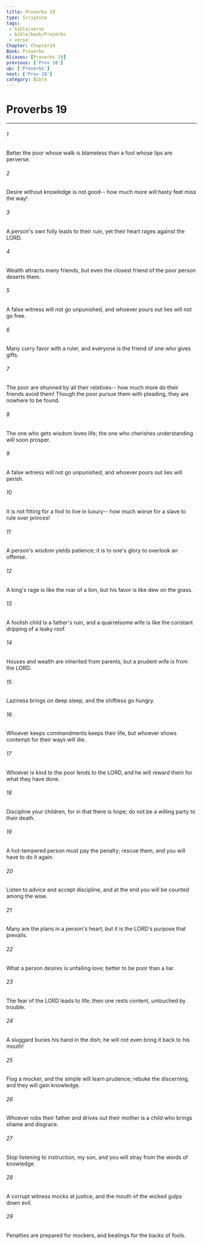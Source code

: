 ```yaml
---
title: Proverbs 19
type: Scripture
tags:
 - bible/verse
 - bible/book/Proverbs
 - verse
Chapter: Chapter19
Book: Proverbs
Aliases: [Proverbs 19]
previous: ['Prov 18']
up: ['Proverbs']
next: ['Prov 20']
category: Bible
---
```

# Proverbs 19

***


###### 1 
Better the poor whose walk is blameless than a fool whose lips are perverse. 

###### 2 
Desire without knowledge is not good-- how much more will hasty feet miss the way! 

###### 3 
A person's own folly leads to their ruin, yet their heart rages against the LORD. 

###### 4 
Wealth attracts many friends, but even the closest friend of the poor person deserts them. 

###### 5 
A false witness will not go unpunished, and whoever pours out lies will not go free. 

###### 6 
Many curry favor with a ruler, and everyone is the friend of one who gives gifts. 

###### 7 
The poor are shunned by all their relatives-- how much more do their friends avoid them! Though the poor pursue them with pleading, they are nowhere to be found. 

###### 8 
The one who gets wisdom loves life; the one who cherishes understanding will soon prosper. 

###### 9 
A false witness will not go unpunished, and whoever pours out lies will perish. 

###### 10 
It is not fitting for a fool to live in luxury-- how much worse for a slave to rule over princes! 

###### 11 
A person's wisdom yields patience; it is to one's glory to overlook an offense. 

###### 12 
A king's rage is like the roar of a lion, but his favor is like dew on the grass. 

###### 13 
A foolish child is a father's ruin, and a quarrelsome wife is like the constant dripping of a leaky roof. 

###### 14 
Houses and wealth are inherited from parents, but a prudent wife is from the LORD. 

###### 15 
Laziness brings on deep sleep, and the shiftless go hungry. 

###### 16 
Whoever keeps commandments keeps their life, but whoever shows contempt for their ways will die. 

###### 17 
Whoever is kind to the poor lends to the LORD, and he will reward them for what they have done. 

###### 18 
Discipline your children, for in that there is hope; do not be a willing party to their death. 

###### 19 
A hot-tempered person must pay the penalty; rescue them, and you will have to do it again. 

###### 20 
Listen to advice and accept discipline, and at the end you will be counted among the wise. 

###### 21 
Many are the plans in a person's heart, but it is the LORD's purpose that prevails. 

###### 22 
What a person desires is unfailing love; better to be poor than a liar. 

###### 23 
The fear of the LORD leads to life; then one rests content, untouched by trouble. 

###### 24 
A sluggard buries his hand in the dish; he will not even bring it back to his mouth! 

###### 25 
Flog a mocker, and the simple will learn prudence; rebuke the discerning, and they will gain knowledge. 

###### 26 
Whoever robs their father and drives out their mother is a child who brings shame and disgrace. 

###### 27 
Stop listening to instruction, my son, and you will stray from the words of knowledge. 

###### 28 
A corrupt witness mocks at justice, and the mouth of the wicked gulps down evil. 

###### 29 
Penalties are prepared for mockers, and beatings for the backs of fools. 
